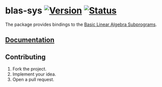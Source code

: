 # blas-sys [![Version][version-img]][version-url] [![Status][status-img]][status-url]

The package provides bindings to the [Basic Linear Algebra Subprograms][1].

## [Documentation][docs]

## Contributing

1. Fork the project.
2. Implement your idea.
3. Open a pull request.

[1]: http://en.wikipedia.org/wiki/Basic_Linear_Algebra_Subprograms

[version-img]: https://img.shields.io/crates/v/blas-sys.svg
[version-url]: https://crates.io/crates/blas-sys
[status-img]: https://travis-ci.org/stainless-steel/blas-sys.svg?branch=master
[status-url]: https://travis-ci.org/stainless-steel/blas-sys
[docs]: https://stainless-steel.github.io/blas-sys
